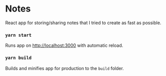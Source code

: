 # Notes

React app for storing/sharing notes that I tried to create as fast as possible.

### `yarn start`

Runs app on [http://localhost:3000](http://localhost:3000) with automatic reload.

### `yarn build`

Builds and minifies app for production to the `build` folder.

